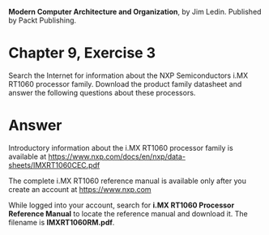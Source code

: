 __Modern Computer Architecture and Organization__, by Jim Ledin. Published by Packt Publishing.
# Chapter 9, Exercise 3

Search the Internet for information about the NXP Semiconductors i.MX RT1060 processor family. Download the product family datasheet and answer the following questions about these processors.

# Answer
Introductory information about the i.MX RT1060 processor family is available at https://www.nxp.com/docs/en/nxp/data-sheets/IMXRT1060CEC.pdf

The complete i.MX RT1060 reference manual is available only after you create an account at https://www.nxp.com

While logged into your account, search for **i.MX RT1060 Processor Reference Manual** to locate the reference manual and download it. The filename is **IMXRT1060RM.pdf**.